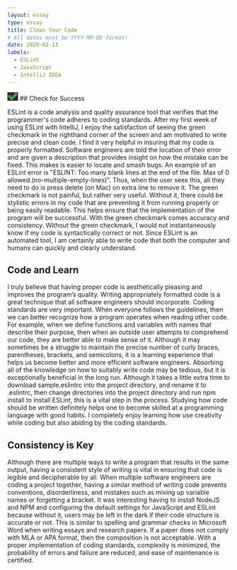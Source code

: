 ```yaml
---
layout: essay
type: essay
title: Clean Your Code
# All dates must be YYYY-MM-DD format!
date: 2020-02-13
labels:
  - ESLint
  - JavaScript
  - IntelliJ IDEA
---
```


<img class="ui small right spaced image" src="../images/check.png">
## Check for Success 

ESLint is a code analysis and quality assurance tool that verifies that the programmer's code adheres to coding standards. After my first week of using ESLint with IntelliJ, I enjoy the satisfaction of seeing the green checkmark in the righthand corner of the screen and am motivated to write precise and clean code. I find it very helpful in insuring that my code is properly formatted. Software engineers are told the location of their error and are given a description that provides insight on how the mistake can be fixed. This makes is easier to locate and smash bugs. An example of an ESLint error is "ESLINT: Too many blank lines at the end of the file. Max of 0 allowed.(no-multiple-empty-lines)". Thus, when the user sees this, all they need to do is press delete (on Mac) on extra line to remove it. The green checkmark is not painful, but rather very useful. Without it, there could be stylistic errors in my code that are preventing it from running properly or being easily readable. This helps ensure that the implementation of the program will be successful. With the green checkmark comes accuracy and consistency. Without the green checkmark, I would not instantaneously know if my code is syntactically correct or not. Since ESLint is an automated tool, I am certainly able to write code that both the computer and humans can quickly and clearly understand.

## Code and Learn

I truly believe that having proper code is aesthetically pleasing and improves the program’s quality. Writing appropriately formatted code is a great technique that all software engineers should incorporate. Coding standards are very important. When everyone follows the guidelines, then we can better recognize how a program operates when reading other code. For example, when we define functions and variables with names that describe their purpose, then when an outside user attempts to comprehend our code, they are better able to make sense of it. Although it may sometimes be a struggle to maintain the precise number of curly braces, parentheses, brackets, and semicolons, it is a learning experience that helps us become better and more efficient software engineers. Absorbing all of the knowledge on how to suitably write code may be tedious, but it is exceptionally beneficial in the long run. Although it takes a little extra time to download sample.eslintrc into the project directory, and rename it to .eslintrc, then change directories into the project directory and run npm install to install ESLint, this is a vital step in the process. Studying how code should be written definitely helps one to become skilled at a programming language with good habits. I completely enjoy learning how use creativity while coding but also abiding by the coding standards. 

## Consistency is Key

Although there are multiple ways to write a program that results in the same output, having a consistent style of writing is vital in ensuring that code is legible and decipherable by all. When multiple software engineers are coding a project together, having a similar method of writing code prevents conventions, disorderliness, and mistakes such as mixing up variable names or forgetting a bracket. It was interesting having to install NodeJS and NPM and configuring the default settings for JavaScript and ESLint because without it, users may be left in the dark if their code structure is accurate or not. This is similar to spelling and grammar checks in Microsoft Word when writing essays and research papers. If a paper does not comply with MLA or APA format, then the composition is not acceptable. With a proper implementation of coding standards, complexity is minimized, the probability of errors and failure are reduced, and ease of maintenance is certified. 
